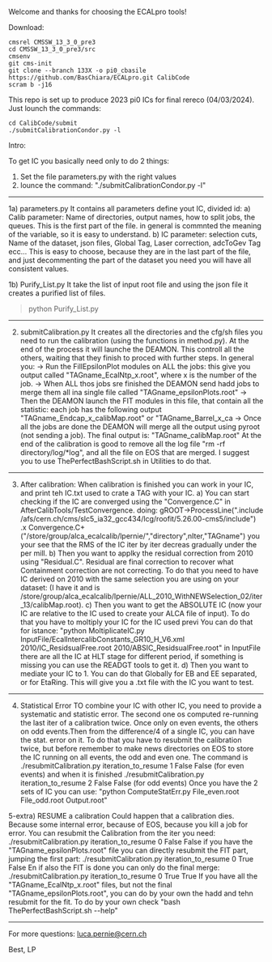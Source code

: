 Welcome and thanks for choosing the ECALpro tools!

Download:
```
cmsrel CMSSW_13_3_0_pre3  
cd CMSSW_13_3_0_pre3/src
cmsenv
git cms-init
git clone --branch 133X -o pi0_cbasile https://github.com/BasChiara/ECALpro.git CalibCode
scram b -j16
```
This repo is set up to produce 2023 pi0 ICs for final rereco (04/03/2024). Just lounch the commands:
```
cd CalibCode/submit
./submitCalibrationCondor.py -l
```
Intro:

To get IC you basically need only to do 2 things:
1) Set the file parameters.py with the right values
2) lounce the command: "./submitCalibrationCondor.py -l"

------
1a) parameters.py
It contains all parameters define yout IC, divided id:
 a) Calib parameter: Name of directories, output names, how to split jobs, the queues.
       This is the first part of the file. in general is commnted the meaning of the variable, so it is easy to understand.
 b) IC parameter: selection cuts, Name of the dataset, json files, Global Tag, Laser correction, adcToGev Tag ecc...
       This is easy to choose, because they are in the last part of the file, and just decommenting the part of the dataset you need you will have all consistent values.

1b) Purify_List.py
It take the list of input root file and using the json file it creates a purified list of files.
>python Purify_List.py

------
2) submitCalibration.py
It creates all the directories and the cfg/sh files you need to run the calibration (using the functions in method.py). At the end of the process it will launche the DEAMON. This
controll all the others, waiting that they finish to proced with further steps.
In general you:
 -> Run the FillEpsilonPlot modules on ALL the jobs: this give you output called "TAGname_EcalNtp_x.root", where x is the number of the job.
 -> When ALL thos jobs sre finished the DEAMON send hadd jobs to merge them all ina  single file called "TAGname_epsilonPlots.root"
 -> Then the DEAMON launch the FIT modules in this file, that contain all the statistic: each job has the following output "TAGname_Endcap_x_calibMap.root" or "TAGname_Barrel_x_ca
 -> Once all the jobs are done the DEAMON will merge all the output using pyroot (not sending a job). The final output is: "TAGname_calibMap.root"
At the end of the calibration is good to remove all the log file "rm -rf directory/log/*log", and all the file on EOS that are merged.
I suggest you to use ThePerfectBashScript.sh in Utilities to do that.

------
3) After calibration:
When calibration is finished you can work in your IC, and print teh IC.txt used to crate a TAG with your IC.
 a) You can start checking if the IC are converged using the "Convergence.C" in AfterCalibTools/TestConvergence.
    doing:
      gROOT->ProcessLine(".include /afs/cern.ch/cms/slc5_ia32_gcc434/lcg/roofit/5.26.00-cms5/include")
      .x Convergence.C+("/store/group/alca_ecalcalib/lpernie/","directory",nIter,"TAGname")
    you your see that the RMS of the IC iter by iter decreas gradually under the per mill.
 b) Then you want to applky the residual correction from 2010 using "Residual.C". Residual are final correction to recover what Containment correction are not correcting.
    To do that you need to have IC derived on 2010 with the same selection you are using on your dataset:
    (I have it and is /store/group/alca_ecalcalib/lpernie/ALL_2010_WithNEWSelection_02/iter_13/calibMap.root).
 c) Then you want to get the ABSOLUTE IC (now your IC are relative to the IC used to create your ALCA file of input). To do that you have to moltiply your IC for the IC used previ
    You can do that for istance: "python MoltiplicateIC.py InputFile/EcalIntercalibConstants_GR10_H_V6.xml 2010/IC_ResidsualFree.root 2010/ABSIC_ResidsualFree.root"
    in InputFile there are all the IC at HLT stage for different period, if something is missing you can use the READGT tools to get it.
 d) Then you want to mediate your IC to 1. You can do that Globally for EB and EE separated, or for EtaRing. This will give you a .txt file with the IC you want to test.
 
------
4) Statistical Error
TO combine your IC with other IC, you need to provide a systematic and statistic error. The second one os computed re-running the last iter of a calibration twice.
Once only on even events, the others on odd events.Then from the difference/4 of a single IC, you can have the stat. error on it.
To do that you have to resubmit the calibration twice, but before remember to make news directories on EOS to store the IC running on all events, the odd and even one.
The command is
./resubmitCalibration.py iteration_to_resume 1 False False (for even events) and when it is finished
./resubmitCalibration.py iteration_to_resume 2 False False (for odd events)
Once you have the 2 sets of IC you can use: "python ComputeStatErr.py File_even.root File_odd.root Output.root"

5-extra) RESUME a calibration
Could happen that a calibration dies. Because some internal error, because of EOS, because you kill a job for error.
You can resubmit the Calibration from the iter you need:
./resubmitCalibration.py iteration_to_resume 0 False False
if you have the "TAGname_epsilonPlots.root" file you can directly resubmit the FIT part, jumping the first part:
./resubmitCalibration.py iteration_to_resume 0 True False
En if also the FIT is done you can only do the final merge:
./resubmitCalibration.py iteration_to_resume 0 True True
If you have all the "TAGname_EcalNtp_x.root" files, but not the final "TAGname_epsilonPlots.root", you can do by your own the hadd and tehn resubmit for the fit.
To do by your own check "bash ThePerfectBashScript.sh --help"

------
For more questions: luca.pernie@cern.ch

Best,
LP
